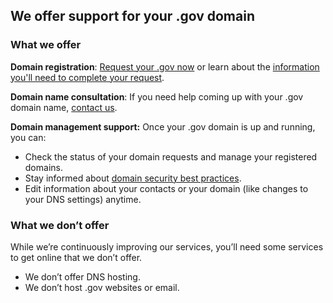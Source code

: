 ## We offer support for your .gov domain
### What we offer

**Domain registration**: [Request your .gov now](#) or learn about the [information you'll need to complete your request](https://beta.get.gov/domains/before).

**Domain name consultation**: If you need help coming up with your .gov domain name, [contact us](https://beta.get.gov/contact).

**Domain management support:** Once your .gov domain is up and running, you can:

- Check the status of your domain requests and manage your registered domains.
- Stay informed about [domain security best practices](https://beta.get.gov/domains/security).
- Edit information about your contacts or your domain (like changes to your DNS settings) anytime. 

### What we don’t offer

While we’re continuously improving our services, you’ll need some services to get online that we don’t offer. 
- We don’t offer DNS hosting. 
- We don’t host .gov websites or email.
